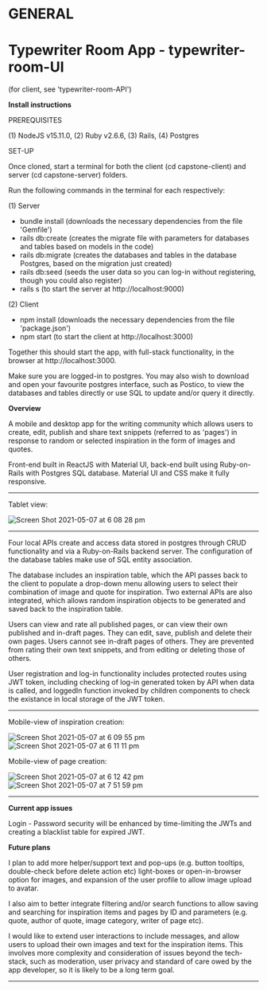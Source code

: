 # GENERAL

# Typewriter Room App - typewriter-room-UI 
(for client, see 'typewriter-room-API')

**Install instructions**

PREREQUISITES

(1) NodeJS v15.11.0, 
(2) Ruby v2.6.6,
(3) Rails,
(4) Postgres

SET-UP

Once cloned, start a terminal for both the client (cd capstone-client) and server (cd capstone-server) folders. 

Run the following commands in the terminal for each respectively:

(1) Server
- bundle install (downloads the necessary dependencies from the file 'Gemfile')
- rails db:create (creates the migrate file with parameters for databases and tables based on models in the code)
- rails db:migrate (creates the databases and tables in the database Postgres, based on the migration just created)
- rails db:seed (seeds the user data so you can log-in without registering, though you could also register)
- rails s (to start the server at http://localhost:9000)

(2) Client
- npm install (downloads the necessary dependencies from the file 'package.json')
- npm start (to start the client at http://localhost:3000)

Together this should start the app, with full-stack functionality, in the browser at http://localhost:3000.

Make sure you are logged-in to postgres. You may also wish to download and open your favourite postgres interface, such as Postico, to view the databases and tables directly or use SQL to update and/or query it directly.

**Overview**

A mobile and desktop app for the writing community which allows users to create, edit, publish and share text snippets (referred to as 'pages') in response to random or selected inspiration in the form of images and quotes. 

Front-end built in ReactJS with Material UI, back-end built using Ruby-on-Rails with Postgres SQL database. Material UI and CSS make it fully responsive.
___________________________________________________________________________________________________________________________________________________________

Tablet view:

![Screen Shot 2021-05-07 at 6 08 28 pm](https://user-images.githubusercontent.com/65477570/117420297-c9112f80-af60-11eb-9fe6-5671b202a9b1.png)

___________________________________________________________________________________________________________________________________________________________


Four local APIs create and access data stored in postgres through CRUD functionality and via a Ruby-on-Rails backend server. The configuration of the database tables make use of SQL entity association. 

The database includes an inspiration table, which the API passes back to the client to populate a drop-down menu allowing users to select their combination of image and quote for inspiration. Two external APIs are also integrated, which allows random inspiration objects to be generated and saved back to the inspiration table.

Users can view and rate all published pages, or can view their own published and in-draft pages. They can edit, save, publish and delete their own pages. Users cannot see in-draft pages of others. They are prevented from rating their own text snippets, and from editing or deleting those of others.

User registration and log-in functionality includes protected routes using JWT token, including checking of log-in generated token by API when data is called, and loggedIn function invoked by children components to check the existance in local storage of the JWT token.
___________________________________________________________________________________________________________________________________________________________

Mobile-view of inspiration creation:

![Screen Shot 2021-05-07 at 6 09 55 pm](https://user-images.githubusercontent.com/65477570/117420415-ecd47580-af60-11eb-824a-15fb5347fc0e.png)
![Screen Shot 2021-05-07 at 6 11 11 pm](https://user-images.githubusercontent.com/65477570/117420491-fd84eb80-af60-11eb-8cc7-104d9e7e4787.png)

Mobile-view of page creation:

![Screen Shot 2021-05-07 at 6 12 42 pm](https://user-images.githubusercontent.com/65477570/117420505-ffe74580-af60-11eb-9fdf-d9c99142e3b0.png)
![Screen Shot 2021-05-07 at 7 51 59 pm](https://user-images.githubusercontent.com/65477570/117432503-cc5ee800-af6d-11eb-8f9e-53efbb99f829.png)

______________________________________________________________________________________________________________________________________________________


**Current app issues**

Login - Password security will be enhanced by time-limiting the JWTs and creating a blacklist table for expired JWT. 

**Future plans**

I plan to add more helper/support text and pop-ups (e.g. button tooltips, double-check before delete action etc) light-boxes or open-in-browser option for images, and expansion of the user profile to allow image upload to avatar. 

I also aim to better integrate filtering and/or search functions to allow saving and searching for inspiration items and pages by ID and parameters (e.g. quote, author of quote, image category, writer of page etc).

I would like to extend user interactions to include messages, and allow users to upload their own images and text for the inspiration items. This involves more complexity and consideration of issues beyond the tech-stack, such as moderation, user privacy and standard of care owed by the app developer, so it is likely to be a long term goal.



___________________________________________________________________________________________________________________________________________________________

